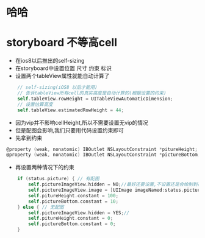 # 哈哈
# storyboard 不等高cell

* 在ios8以后推出的self-sizing
* 在storyboard中设置位置 尺寸 约束 标识
* 设置两个tableView属性就能自动计算了

```objectivec
    // self-sizing(iOS8 以后才能用)
    // 告诉tableView所有cell的真实高度是自动计算的(根据设置的约束)
    self.tableView.rowHeight = UITableViewAutomaticDimension;
    // 设置估算高度
    self.tableView.estimatedRowHeight = 44;
```

* 因为vip并不影响cellHeight,所以不需要设置无vip的情况
* 但是配图会影响,我们只要用代码设置约束即可
* 先拿到约束
```objectivec
@property (weak, nonatomic) IBOutlet NSLayoutConstraint *pitureHeight;
@property (weak, nonatomic) IBOutlet NSLayoutConstraint *pictureBottom;
```
* 再设置两种情况下的约束
```objectivec
    if (status.picture) { // 有配图
        self.pictureImageView.hidden = NO;//最好还要设置,不设置还是会绘制到视图中,只是看不到,设置了根本不会去绘制了
        self.pictureImageView.image = [UIImage imageNamed:status.picture];
        self.pitureHeight.constant = 100;
        self.pictureBottom.constant = 10;
    } else { // 无配图
        self.pictureImageView.hidden = YES;//
        self.pitureHeight.constant = 0;
        self.pictureBottom.constant = 0;
    }
```